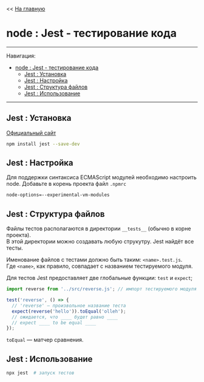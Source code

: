 << [На главную](../README.md)

# node : Jest - тестирование кода

---

Навигация:

- [node : Jest - тестирование кода](#node--jest---тестирование-кода)
  - [Jest : Установка](#jest--установка)
  - [Jest : Настройка](#jest--настройка)
  - [Jest : Структура файлов](#jest--структура-файлов)
  - [Jest : Использование](#jest--использование)

---

## Jest : Установка

[Официальный сайт](https://jestjs.io/)

```bash
npm install jest --save-dev
```

## Jest : Настройка

Для поддержки синтаксиса ECMAScript модулей необходимо настроить node.
Добавьте в корень проекта файл `.npmrc`

```bash
node-options=--experimental-vm-modules
```

## Jest : Структура файлов

Файлы тестов располагаются в директории `__tests__` (обычно в корне проекта).  
В этой директории можно создавать любую струкутру. Jest найдёт все тесты.

Именование файлов с тестами должно быть таким: `<name>.test.js`.  
Где `<name>`, как правило, совпадает с названием тестируемого модуля.

Для тестов Jest предоставляет две глобальные функции: `test` и `expect`;

```js
import reverse from '../src/reverse.js'; // импорт тестируемого модуля

test('reverse', () => {
  // 'reverse' — произвольное название теста
  expect(reverse('hello')).toEqual('olleh');
  // ожидается, что ____ будет равно ____
  // expect ____ to be equal ____
});
```

`toEqual` — матчер сравнения.

## Jest : Использование

```bash
npx jest  # запуск тестов
```
